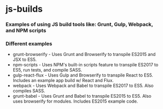 # js-builds

### Examples of using JS build tools like: Grunt, Gulp, Webpack, and NPM scripts

### Different examples

* grunt-browserify - Uses Grunt and Browserify to transpile ES2015 and JSX to ES5.
* npm-scripts - Uses NPM's built-in scripts feature to transpile ES2017 to ES5, run tests, and compile SASS.
* gulp-react-flux - Uses Gulp and Browserify to transpile React to ES5. Includes an example app build w/ React and Flux.
* webpack - Uses Webpack and Babel to transpile ES2017 to ES5. Also compiles SASS.
* grunt-babel - Uses Grunt and Babel to transpile ES2015 to ES5. Also uses browserify for modules. Includes ES2015 example code.
